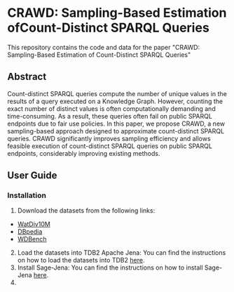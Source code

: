 # CRAWD: Sampling-Based Estimation ofCount-Distinct SPARQL Queries
This repository contains the code and data for the paper "CRAWD: Sampling-Based Estimation of Count-Distinct SPARQL Queries" 

## Abstract
Count-distinct SPARQL queries compute the number of unique values in the results of a query executed on a Knowledge Graph. 
However, counting the exact number of distinct values is often computationally demanding and time-consuming. 
As a result, these queries often fail on public SPARQL endpoints due to fair use policies. 
In this paper, we propose CRAWD, a new sampling-based approach designed to approximate count-distinct SPARQL queries.
CRAWD significantly improves sampling efficiency and allows feasible execution of count-distinct SPARQL queries on public SPARQL endpoints, 
considerably improving existing methods.

## User Guide
### Installation

1. Download the datasets from the following links:
- [WatDiv10M](https://github.com/dsg-uwaterloo/watdiv)
- [DBpedia](https://github.com/dice-group/LargeRDFBench)
- [WDBench](https://github.com/MillenniumDB/WDBench)

2. Load the datasets into TDB2 Apache Jena:
You can find the instructions on how to load the datasets into TDB2 [here](https://jena.apache.org/documentation/tdb2/tdb2_cmds.html).
3. Install Sage-Jena:
You can find the instructions on how to install Sage-Jena [here](https://github.com/Chat-Wane/sage-jena).
4. 




